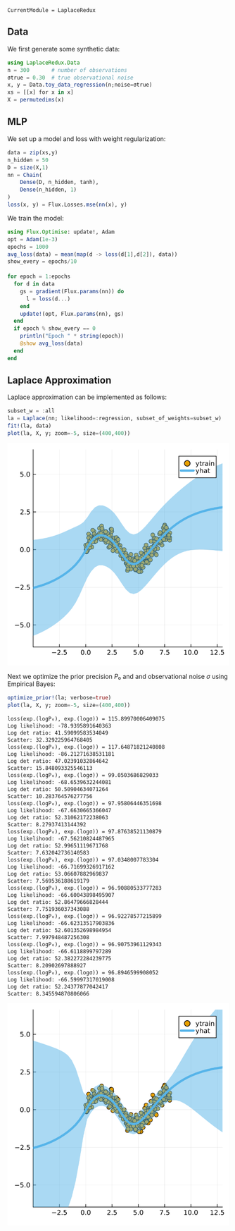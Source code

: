 

``` @meta
CurrentModule = LaplaceRedux
```

## Data

We first generate some synthetic data:

``` julia
using LaplaceRedux.Data
n = 300       # number of observations
σtrue = 0.30  # true observational noise
x, y = Data.toy_data_regression(n;noise=σtrue)
xs = [[x] for x in x]
X = permutedims(x)
```

## MLP

We set up a model and loss with weight regularization:

``` julia
data = zip(xs,y)
n_hidden = 50
D = size(X,1)
nn = Chain(
    Dense(D, n_hidden, tanh),
    Dense(n_hidden, 1)
)  
loss(x, y) = Flux.Losses.mse(nn(x), y)
```

We train the model:

``` julia
using Flux.Optimise: update!, Adam
opt = Adam(1e-3)
epochs = 1000
avg_loss(data) = mean(map(d -> loss(d[1],d[2]), data))
show_every = epochs/10

for epoch = 1:epochs
  for d in data
    gs = gradient(Flux.params(nn)) do
      l = loss(d...)
    end
    update!(opt, Flux.params(nn), gs)
  end
  if epoch % show_every == 0
    println("Epoch " * string(epoch))
    @show avg_loss(data)
  end
end
```

## Laplace Approximation

Laplace approximation can be implemented as follows:

``` julia
subset_w = :all
la = Laplace(nn; likelihood=:regression, subset_of_weights=subset_w)
fit!(la, data)
plot(la, X, y; zoom=-5, size=(400,400))
```

![](regression_files/figure-commonmark/cell-6-output-1.svg)

Next we optimize the prior precision *P*₀ and and observational noise *σ* using Empirical Bayes:

``` julia
optimize_prior!(la; verbose=true)
plot(la, X, y; zoom=-5, size=(400,400))
```

    loss(exp.(logP₀), exp.(logσ)) = 115.89970006409075
    Log likelihood: -78.9395891640363
    Log det ratio: 41.59099583534049
    Scatter: 32.329225964768405
    loss(exp.(logP₀), exp.(logσ)) = 117.64871821240808
    Log likelihood: -86.21271638531181
    Log det ratio: 47.02391032864642
    Scatter: 15.848093325546113
    loss(exp.(logP₀), exp.(logσ)) = 99.0503686829033
    Log likelihood: -68.6539632244081
    Log det ratio: 50.50904634071264
    Scatter: 10.283764576277756
    loss(exp.(logP₀), exp.(logσ)) = 97.95806446351698
    Log likelihood: -67.6630665366047
    Log det ratio: 52.31062172238063
    Scatter: 8.27937413144392
    loss(exp.(logP₀), exp.(logσ)) = 97.87638521130879
    Log likelihood: -67.56210824487965
    Log det ratio: 52.99651119671768
    Scatter: 7.632042736140583
    loss(exp.(logP₀), exp.(logσ)) = 97.0348007783304
    Log likelihood: -66.71699326917162
    Log det ratio: 53.06607882969837
    Scatter: 7.569536188619179
    loss(exp.(logP₀), exp.(logσ)) = 96.90880533777283
    Log likelihood: -66.60043898495907
    Log det ratio: 52.86479666828444
    Scatter: 7.751936037343088
    loss(exp.(logP₀), exp.(logσ)) = 96.92278577215899
    Log likelihood: -66.62313517903836
    Log det ratio: 52.601352698984954
    Scatter: 7.997948487256308
    loss(exp.(logP₀), exp.(logσ)) = 96.90753961129343
    Log likelihood: -66.6118899797289
    Log det ratio: 52.382272284239775
    Scatter: 8.20902697888927
    loss(exp.(logP₀), exp.(logσ)) = 96.8946599908052
    Log likelihood: -66.59997317019008
    Log det ratio: 52.24377877042417
    Scatter: 8.345594870806066

![](regression_files/figure-commonmark/cell-7-output-2.svg)

